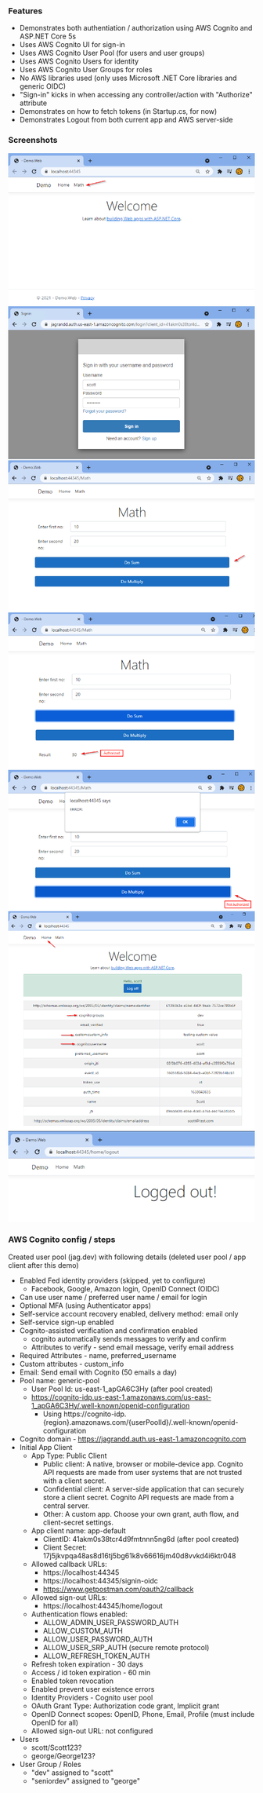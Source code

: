 ### Features

- Demonstrates both authentiation / authorization using AWS Cognito and ASP.NET Core 5s
- Uses AWS Cognito UI for sign-in 
- Uses AWS Cognito User Pool (for users and user groups)
- Uses AWS Cognito Users for identity
- Uses AWS Cognito User Groups for roles
- No AWS libraries used (only uses Microsoft .NET Core libraries and generic OIDC)
- "Sign-in" kicks in when accessing any controller/action with "Authorize" attribute
- Demonstrates on how to fetch tokens (in Startup.cs, for now)
- Demonstrates Logout from both current app and AWS server-side

### Screenshots

![01](./images/01.png)
![02](./images/02.png)
![03](./images/03.png)
![04](./images/04.png)
![05](./images/05.png)
![06](./images/06.png)
![07](./images/07.png)

### AWS Cognito config / steps

Created user pool (jag.dev) with following details (deleted user pool / app client after this demo)

- Enabled Fed identity providers (skipped, yet to configure)
  - Facebook, Google, Amazon login, OpenID Connect (OIDC)
- Can use user name / preferred user name / email for login
- Optional MFA (using Authenticator apps)
- Self-service account recovery enabled, delivery method: email only
- Self-service sign-up enabled
- Cognito-assisted verification and confirmation enabled 
  - cognito automatically sends messages to verify and confirm
  - Attributes to verify - send email message, verify email address
- Required Attributes - name, preferred_username
- Custom attributes - custom_info
- Email: Send email with Cognito (50 emails a day)
- Pool name: generic-pool
  - User Pool Id: us-east-1_apGA6C3Hy (after pool created)
  - https://cognito-idp.us-east-1.amazonaws.com/us-east-1_apGA6C3Hy/.well-known/openid-configuration
	  - Using https://cognito-idp.{region}.amazonaws.com/{userPoolId}/.well-known/openid-configuration
- Cognito domain - https://jagrandd.auth.us-east-1.amazoncognito.com
- Initial App Client
  - App Type: Public Client 
    - Public client: A native, browser or mobile-device app. Cognito API requests are made from user systems that are not trusted with a client secret.
    - Confidential client: A server-side application that can securely store a client secret. Cognito API requests are made from a central server.
    - Other: A custom app. Choose your own grant, auth flow, and client-secret settings.
  - App client name: app-default
    - ClientID: 41akm0s38tcr4d9fmtnnn5ng6d (after pool created)
    - Client Secret: 17j5jkvpqa48as8d16tj5bg61k8v66616jm40d8vvkd4i6ktr048
  - Allowed callback URLs:
    - https://localhost:44345
    - https://localhost:44345/signin-oidc
    - https://www.getpostman.com/oauth2/callback 
  - Allowed sign-out URLs:
    - https://localhost:44345/home/logout
  - Authentication flows enabled:
    - ALLOW_ADMIN_USER_PASSWORD_AUTH
    - ALLOW_CUSTOM_AUTH
    - ALLOW_USER_PASSWORD_AUTH
    - ALLOW_USER_SRP_AUTH (secure remote protocol)
    - ALLOW_REFRESH_TOKEN_AUTH
  - Refresh token expiration - 30 days
  - Access / id token expiration - 60 min
  - Enabled token revocation
  - Enabled prevent user existence errors
  - Identity Providers - Cognito user pool
  - OAuth Grant Type: Authorization code grant, Implicit grant
  - OpenID Connect scopes: OpenID, Phone, Email, Profile (must include OpenID for all)
  - Allowed sign-out URL: not configured
- Users 
  - scott/Scott123?
  - george/George123?
- User Group / Roles
  - "dev" assigned to "scott"
  - "seniordev" assigned to "george"
